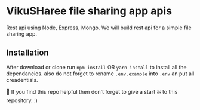 # VikuSHaree file sharing app apis

Rest api using Node, Express, Mongo.
We will build rest api for a simple file sharing app. 




## Installation 
After download or clone run `npm install` OR `yarn install` to install all the dependancies.
also do not forget to rename `.env.example` into `.env` an put all creadentials.

🙏 If you find this repo helpful then don't forget to give a start ❇️ to this repository. :)
